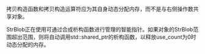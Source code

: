 拷贝构造函数和拷贝构造运算符应为其自身动态分配内存，而不是与右侧操作数共享对象。

StrBlob正在使用可通过合成析构函数进行管理的智能指针。如果对象的StrBlob范围超出范围，则将自动调用std::shared_ptr的析构函数，以释放use_count为0时动态分配的内存。